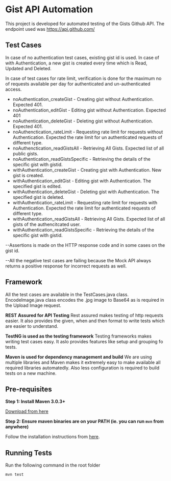 # Gist API Automation
This project is developed for automated testing of the Gists Github API. The endpoint used was https://api.github.com/

## Test Cases

In case of no authentication test cases, existing gist id is used. In case of with Authentication, a new gist is created every time which is Read, Updated and Deleted.

In case of test cases for rate limit, verification is done for the maximum no of requests available per day for authenticated and un-authenticated access.

- noAuthentication_createGist - Creating gist without Authentication. Expected 401.
- noAuthentication_editGist - Editing gist without Authentication. Expected 401
- noAuthentication_deleteGist - Deleting gist without Authentication. Expected 401.
- noAuthenctication_rateLimit - Requesting rate limit for requests without Authentication. Expected the rate limit for un authenticated requests of different type.
- noAuthenctication_readGistsAll - Retrieving All Gists. Expected list of all public gists.
- noAuthentication_readGistsSpecific - Retrieving the details of the specific gist with gistid.
- withAuthentication_createGist - Creating gist with Authentication.  New gist is created.
- withAuthentication_editGist - Editing gist with Authentication. The specified gist is edited.
- withAuthentication_deleteGist - Deleting gist with Authentication. The specified gist is deleted.
- withAuthentication_rateLimit - Requesting rate limit for requests with Authentication. Expected the rate limit for authenticated requests of different type.
- withAuthentication_readGistsAll - Retrieving All Gists. Expected list of all gists of the authencitcated user.
- withAuthentication_readGistsSpecific - Retrieving the details of the specific gist with gistid.


--Assertions is made on the HTTP response code and in some cases on the gist id.

--All the negative test cases are failing because the Mock API always returns a positive response for incorrect requests as well.

## Framework
All the test cases are available in the TestCases.java class. EncodeImage.java class encodes the .jpg image to Base64 as is required in the Upload Image request.

**REST Assured for API Testing**
Rest assured makes testing of http requests easier. It also provides the given, when and then format to write tests which are easier to understand.

**TestNG is used as the testing framework**
Testing frameworks makes writing test cases easy. It aslo provides features like setup and grouping fo tests.

**Maven is used for dependency management and build**
We are using multiple libraries and Maven makes it extremely easy to make available all required libraries automatedly. Also less configuration is required to build tests on a new machine.


## Pre-requisites

__Step 1: Install Maven 3.0.3+__

[Download from here](http://maven.apache.org/download.html)

__Step 2: Ensure maven binaries are on your PATH (ie. you can run `mvn` from anywhere)__

Follow the installation instructions from [here](http://www.baeldung.com/install-maven-on-windows-linux-mac).


## Running Tests

Run the following command in the root folder
```
mvn test
``` 
